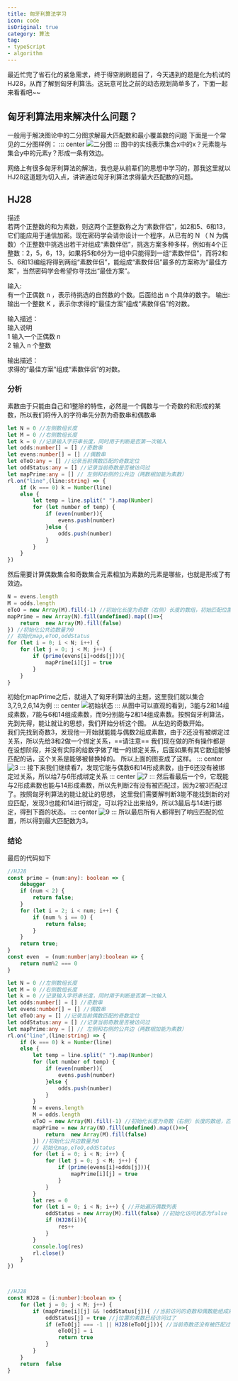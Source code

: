 ```yaml
---
title: 匈牙利算法学习
icon: code
isOriginal: true
category: 算法
tag:
- typeScript
- algorithm
---
```


最近忙完了省石化的紧急需求，终于得空刷刷题目了，今天遇到的题是化为机试的HJ28，从而了解到匈牙利算法。这玩意可比之前的动态规划简单多了，下面一起来看看吧~~

## 匈牙利算法用来解决什么问题？
一般用于解决图论中的二分图求解最大匹配数和最小覆盖数的问题
下面是一个常见的二分图样例：
::: center
![二分图](/learn/二分图1.png)
:::
图中的实线表示集合x中的x？元素能与集合y中的元素y？形成一条有效边。

网络上有很多匈牙利算法的解法，我也是从前辈们的思想中学习的，那我这里就以HJ28这道题为切入点，讲讲通过匈牙利算法求得最大匹配数的问题。

## HJ28

描述  
若两个正整数的和为素数，则这两个正整数称之为“素数伴侣”，如2和5、6和13，它们能应用于通信加密。现在密码学会请你设计一个程序，从已有的 N （ N 为偶数）个正整数中挑选出若干对组成“素数伴侣”，挑选方案多种多样，例如有4个正整数：2，5，6，13，如果将5和6分为一组中只能得到一组“素数伴侣”，而将2和5、6和13编组将得到两组“素数伴侣”，能组成“素数伴侣”最多的方案称为“最佳方案”，当然密码学会希望你寻找出“最佳方案”。

输入:  
有一个正偶数 n ，表示待挑选的自然数的个数。后面给出 n 个具体的数字。
输出:
输出一个整数 K ，表示你求得的“最佳方案”组成“素数伴侣”的对数。

输入描述：  
输入说明  
1 输入一个正偶数 n  
2 输入 n 个整数

输出描述：  
求得的“最佳方案”组成“素数伴侣”的对数。

### 分析
素数由于只能由自己和1整除的特性，必然是一个偶数与一个奇数的和形成的某数，所以我们将传入的字符串先分割为奇数串和偶数串
```typescript
let N = 0 //左侧数组长度
let M = 0 //右侧数组长度
let k = 0 //记录输入字符串长度，同时用于判断是否第一次输入
let odds:number[] = [] //奇数串
let evens:number[] = [] //偶数串
let eToO:any = [] //记录当前偶数匹配的奇数定位
let oddStatus:any = [] //记录当前奇数是否被访问过
let mapPrime:any = [] // 左侧和右侧的公共边（两数相加能为素数）
rl.on("line",(line:string) => {
    if (k === 0) k = Number(line)
    else {
        let temp = line.split(" ").map(Number)
        for (let number of temp) {
            if (even(number)){
                evens.push(number)
            }else {
                odds.push(number)
            }
        }
    }
})
```
然后需要计算偶数集合和奇数集合元素相加为素数的元素是哪些，也就是形成了有效边。
```typescript
N = evens.length
M = odds.length
eToO = new Array(M).fill(-1) //初始化长度为奇数（右侧）长度的数组，初始匹配位置不能大于0
mapPrime = new Array(N).fill(undefined).map(()=>{
    return  new Array(M).fill(false)
}) //初始化公共边数量为0
// 初始化map,eToO,oddStatus
for (let i = 0; i < N; i++) {
    for (let j = 0; j < M; j++) {
        if (prime(evens[i]+odds[j])){
            mapPrime[i][j] = true
        }
    }
}
```
初始化mapPrime之后，就进入了匈牙利算法的主题，这里我们就以集合 3,7,9,2,6,14为例
::: center
![初始状态](/learn/二分图2.png)
:::
从图中可以直观的看到，3能与2和14组成素数，7能与6和14组成素数，而9分别能与2和14组成素数。按照匈牙利算法，先到先得，能让就让的思想，我们开始分析这个图。
从左边的奇数开始。  
我们先找到奇数3，发现他一开始就能能与偶数2组成素数，由于2还没有被绑定过关系，所以先给3和2做一个绑定关系，==请注意== 我们现在做的所有操作都是在设想阶段，并没有实际的给数字做了唯一的绑定关系，后面如果有其它数组能够匹配的话，这个关系是能够被替换掉的。
所以上面的图变成了这样。
::: center
![3](/learn/二分图3.png)
:::
接下来我们继续看7，发现它能与偶数6和14形成素数，由于6还没有被绑定过关系，所以给7与6形成绑定关系
::: center
![7](/learn/二分图4.png)
:::
然后看最后一个9，它既能与2形成素数也能与14形成素数，所以先判断2有没有被匹配过，因为2被3匹配过了。按照匈牙利算法的能让就让的思想，
这里我们需要解判断3能不能找到新的对应匹配，发现3也能和14进行绑定，可以将2让出来给9，所以3最后与14进行绑定，得到下面的状态。
::: center
![9](/learn/二分图6.png)
:::
所以最后所有人都得到了响应匹配的位置，所以得到最大匹配数为3。
### 结论
最后的代码如下
```typescript
//HJ28
const prime = (num:any): boolean => {
    debugger
    if (num < 2) {
        return false;
    }
    for (let i = 2; i < num; i++) {
        if (num % i == 0) {
            return false;
        }
    }
    return true;
}
const even  = (num:number|any):boolean => {
    return num%2 === 0
}

let N = 0 //左侧数组长度
let M = 0 //右侧数组长度
let k = 0 //记录输入字符串长度，同时用于判断是否第一次输入
let odds:number[] = [] //奇数串
let evens:number[] = [] //偶数串
let eToO:any = [] //记录当前偶数匹配的奇数定位
let oddStatus:any = [] //记录当前奇数是否被访问过
let mapPrime:any = [] // 左侧和右侧的公共边（两数相加能为素数）
rl.on("line",(line:string) => {
    if (k === 0) k = Number(line)
    else {
        let temp = line.split(" ").map(Number)
        for (let number of temp) {
            if (even(number)){
                evens.push(number)
            }else {
                odds.push(number)
            }
        }
        N = evens.length
        M = odds.length
        eToO = new Array(M).fill(-1) //初始化长度为奇数（右侧）长度的数组，匹配位置不能大于0
        mapPrime = new Array(N).fill(undefined).map(()=>{
            return  new Array(M).fill(false)
        }) //初始化公共边数量为0
        // 初始化map,eToO,oddStatus
        for (let i = 0; i < N; i++) {
            for (let j = 0; j < M; j++) {
                if (prime(evens[i]+odds[j])){
                    mapPrime[i][j] = true
                }
            }
        }
        let res = 0
        for (let i = 0; i < N; i++) { //开始遍历偶数列表
            oddStatus = new Array(M).fill(false) //初始化访问状态为false 全未访问
            if (HJ28(i)){
                res++
            }
        }
        console.log(res)
        rl.close()
    }
})



//HJ28
const HJ28 = (i:number):boolean => {
    for (let j = 0; j < M; j++) {
        if (mapPrime[i][j] && !oddStatus[j]){ //当前访问的奇数和偶数能组成素数并且当前的奇数没有被访问过
            oddStatus[j] = true //j位置的素数已经访问过了
            if (eToO[j] === -1 || HJ28(eToO[j])){ //当前奇数还没有被匹配过或者当前奇数的原配能够找到另一个
                eToO[j] = i
                return true
            }
        }
    }
    return  false
}
```